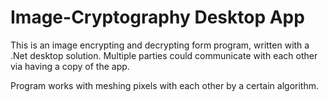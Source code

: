 # Image-Cryptography Desktop App
This is an image encrypting and decrypting form program, written with a .Net desktop solution. Multiple parties could communicate with each other via having a copy of the app.

Program works with meshing pixels with each other by a certain algorithm.
